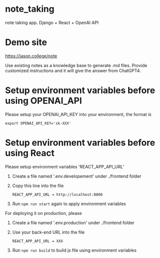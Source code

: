 # note_taking
note taking app. Django + React + OpenAI API

# Demo site
https://jason.college/note

Use existing notes as a knowledge base to generate .md files.
Provide customized instructions and it will give the answer from ChatGPT4.

# Setup environment variables before using OPENAI_API

Please setup your OPENAI_API_KEY into your environment, the format is

```export OPENAI_API_KEY='sk-XXX'```

# Setup environment variables before using React
Please setup environment variables 'REACT_APP_API_URL'

1. Create a file named '.env.developement' under ./frontend folder

2. Copy this line into the file

    ```REACT_APP_API_URL = http://localhost:8000```

3. Run ```npm run start``` again to apply environment variables

For deploying it on production, please 

1. Create a file named '.env.production' under ./frontend folder

2. Use your back-end URL into the file

    ```REACT_APP_API_URL = XXX```

3. Run ```npm run build``` to build js file using environment variables
